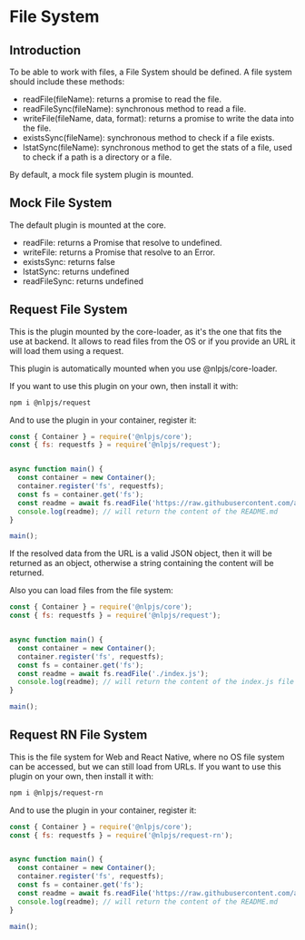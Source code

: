 # File System

## Introduction

To be able to work with files, a File System should be defined. A file system should include these methods:
- readFile(fileName): returns a promise to read the file.
- readFileSync(fileName): synchronous method to read a file.
- writeFile(fileName, data, format): returns a promise to write the data into the file.
- existsSync(fileName): synchronous method to check if a file exists.
- lstatSync(fileName): synchronous method to get the stats of a file, used to check if a path is a directory or a file.

By default, a mock file system plugin is mounted.

## Mock File System

The default plugin is mounted at the core.
- readFile: returns a Promise that resolve to undefined.
- writeFile: returns a Promise that resolve to an Error.
- existsSync: returns false
- lstatSync: returns undefined
- readFileSync: returns undefined

## Request File System

This is the plugin mounted by the core-loader, as it's the one that fits the use at backend. It allows to read files from the OS or if you provide an URL it will load them using a request.

This plugin is automatically mounted when you use @nlpjs/core-loader.

If you want to use this plugin on your own, then install it with:
```bash
npm i @nlpjs/request
```

And to use the plugin in your container, register it:
```javascript
const { Container } = require('@nlpjs/core');
const { fs: requestfs } = require('@nlpjs/request');


async function main() {
  const container = new Container();
  container.register('fs', requestfs);
  const fs = container.get('fs');
  const readme = await fs.readFile('https://raw.githubusercontent.com/axa-group/nlp.js/master/README.md');
  console.log(readme); // will return the content of the README.md
}

main();
```

If the resolved data from the URL is a valid JSON object, then it will be returned as an object, otherwise a string containing the content will be returned.

Also you can load files from the file system:

```javascript
const { Container } = require('@nlpjs/core');
const { fs: requestfs } = require('@nlpjs/request');


async function main() {
  const container = new Container();
  container.register('fs', requestfs);
  const fs = container.get('fs');
  const readme = await fs.readFile('./index.js');
  console.log(readme); // will return the content of the index.js file
}

main();
```

## Request RN File System

This is the file system for Web and React Native, where no OS file system can be accessed, but we can still load from URLs.
If you want to use this plugin on your own, then install it with:

```bash
npm i @nlpjs/request-rn
```

And to use the plugin in your container, register it:
```javascript
const { Container } = require('@nlpjs/core');
const { fs: requestfs } = require('@nlpjs/request-rn');


async function main() {
  const container = new Container();
  container.register('fs', requestfs);
  const fs = container.get('fs');
  const readme = await fs.readFile('https://raw.githubusercontent.com/axa-group/nlp.js/master/README.md');
  console.log(readme); // will return the content of the README.md
}

main();
```
